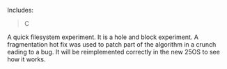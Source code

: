 Includes:
>C

A quick filesystem experiment. It is a hole and block experiment. A fragmentation hot fix was used to patch part of the algorithm in a crunch eading to a bug. It will be reimplemented correctly in the new 25OS to see how it works.